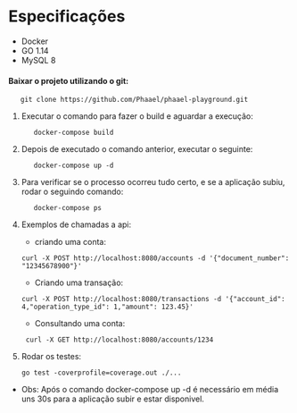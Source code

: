 # Especificações

- Docker
- GO 1.14
- MySQL 8

#### Baixar o projeto utilizando o git:
 ``` 
    git clone https://github.com/Phaael/phaael-playground.git
 ```

 1. Executar o comando para fazer o build e aguardar a execução:
    ``` 
       docker-compose build 
    ```

 2. Depois de executado o comando anterior, executar o seguinte:
    ``` 
       docker-compose up -d 
    ```
 3. Para verificar se o processo ocorreu tudo certo, e se a aplicação subiu, rodar o seguindo comando:
    ```
       docker-compose ps
    ```

1. Exemplos de chamadas a api:
   - criando uma conta:
    ```
   curl -X POST http://localhost:8080/accounts -d '{"document_number": "12345678900"}'
    ```

   - Criando uma transação:
   ```
   curl -X POST http://localhost:8080/transactions -d '{"account_id": 4,"operation_type_id": 1,"amount": 123.45}'
   ```

   - Consultando uma conta:
   ```
    curl -X GET http://localhost:8080/accounts/1234
   ```
1. Rodar os testes:
    ```
    go test -coverprofile=coverage.out ./...

   ```


- Obs: Após o comando  docker-compose up -d é necessário em média uns 30s para a aplicação subir e estar disponivel.

   
 

   

    


   
  